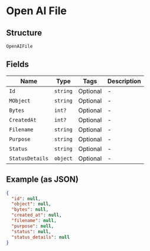 
# Open AI File

## Structure

`OpenAIFile`

## Fields

| Name | Type | Tags | Description |
|  --- | --- | --- | --- |
| `Id` | `string` | Optional | - |
| `MObject` | `string` | Optional | - |
| `Bytes` | `int?` | Optional | - |
| `CreatedAt` | `int?` | Optional | - |
| `Filename` | `string` | Optional | - |
| `Purpose` | `string` | Optional | - |
| `Status` | `string` | Optional | - |
| `StatusDetails` | `object` | Optional | - |

## Example (as JSON)

```json
{
  "id": null,
  "object": null,
  "bytes": null,
  "created_at": null,
  "filename": null,
  "purpose": null,
  "status": null,
  "status_details": null
}
```


